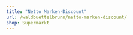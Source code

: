```yaml
---
title: "Netto Marken-Discount"
url: /waldbuettelbrunn/netto-marken-discount/
shop: Supermarkt
---
```

